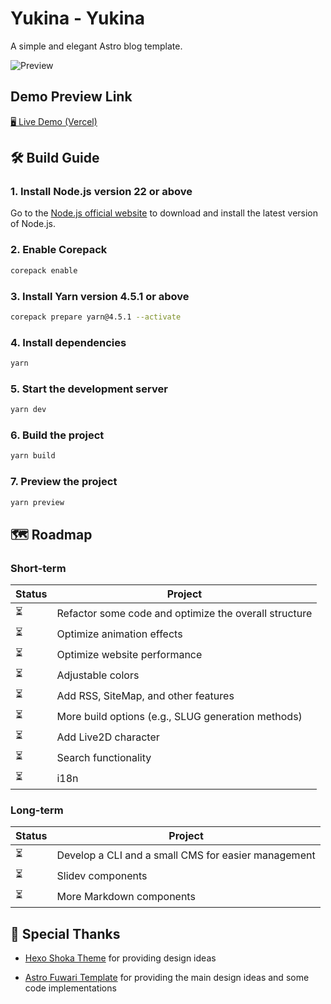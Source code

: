 # Yukina - Yukina
A simple and elegant Astro blog template.

![Preview](https://s2.loli.net/2024/11/23/uKgnwaWxeZ7RbP5.jpg)

## Demo Preview Link
[🖥️ Live Demo (Vercel)](https://yukina-blog.vercel.app)

## 🛠️ Build Guide

### 1. Install Node.js version 22 or above

Go to the [Node.js official website](https://nodejs.org/) to download and install the latest version of Node.js.

### 2. Enable Corepack

```bash
corepack enable
```
### 3. Install Yarn version 4.5.1 or above

```bash
corepack prepare yarn@4.5.1 --activate
```

### 4. Install dependencies

```bash
yarn
```

### 5. Start the development server

```bash
yarn dev
```

### 6. Build the project

```bash
yarn build
```

### 7. Preview the project

```bash
yarn preview
```

## 🗺️ Roadmap

### Short-term

| Status | Project |
| --- | --- |
| ⏳ | Refactor some code and optimize the overall structure |
| ⏳ | Optimize animation effects |
| ⏳ | Optimize website performance |
| ⏳ | Adjustable colors |
| ⏳ | Add RSS, SiteMap, and other features |
| ⏳ | More build options (e.g., SLUG generation methods) |
| ⏳ | Add Live2D character |
| ⏳ | Search functionality |
| ⏳ | i18n |

### Long-term

| Status | Project |
| --- | --- |
| ⏳ | Develop a CLI and a small CMS for easier management |
| ⏳ | Slidev components |
| ⏳ | More Markdown components |


## 🙏 Special Thanks

- [Hexo Shoka Theme](https://github.com/amehime/hexo-theme-shoka) for providing design ideas

- [Astro Fuwari Template](https://github.com/saicaca/fuwari) for providing the main design ideas and some code implementations
